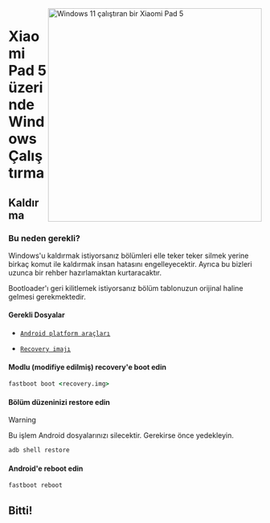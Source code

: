 <img align="right" src="https://raw.githubusercontent.com/erdilS/Port-Windows-11-Xiaomi-Pad-5/main/nabu.png" width="425" alt="Windows 11 çalıştıran bir Xiaomi Pad 5">

# Xiaomi Pad 5 üzerinde Windows Çalıştırma

## Kaldırma

### Bu neden gerekli?

Windows'u kaldırmak istiyorsanız bölümleri elle teker teker silmek yerine birkaç komut ile kaldırmak insan hatasını engelleyecektir. Ayrıca bu bizleri uzunca bir rehber hazırlamaktan kurtaracaktır.

Bootloader'ı geri kilitlemek istiyorsanız bölüm tablonuzun orijinal haline gelmesi gerekmektedir.

#### Gerekli Dosyalar

- [```Android platform araçları```](https://developer.android.com/studio/releases/platform-tools)
  
- [```Recovery imajı```](https://github.com/erdilS/Port-Windows-11-Xiaomi-Pad-5/releases/download/1.0/recovery.img)

#### Modlu (modifiye edilmiş) recovery'e boot edin
```cmd
fastboot boot <recovery.img>
```

#### Bölüm düzeninizi restore edin
> [!Warning]
> Bu işlem Android dosyalarınızı silecektir. Gerekirse önce yedekleyin.
```cmd
adb shell restore
```

#### Android'e reboot edin
```cmd
fastboot reboot 
```

## Bitti!
